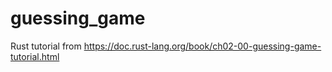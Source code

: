 # guessing_game
Rust tutorial from https://doc.rust-lang.org/book/ch02-00-guessing-game-tutorial.html
